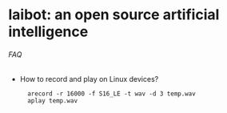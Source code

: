 # laibot: an open source artificial intelligence

###### FAQ
* How to record and play on Linux devices?

        arecord -r 16000 -f S16_LE -t wav -d 3 temp.wav
        aplay temp.wav
